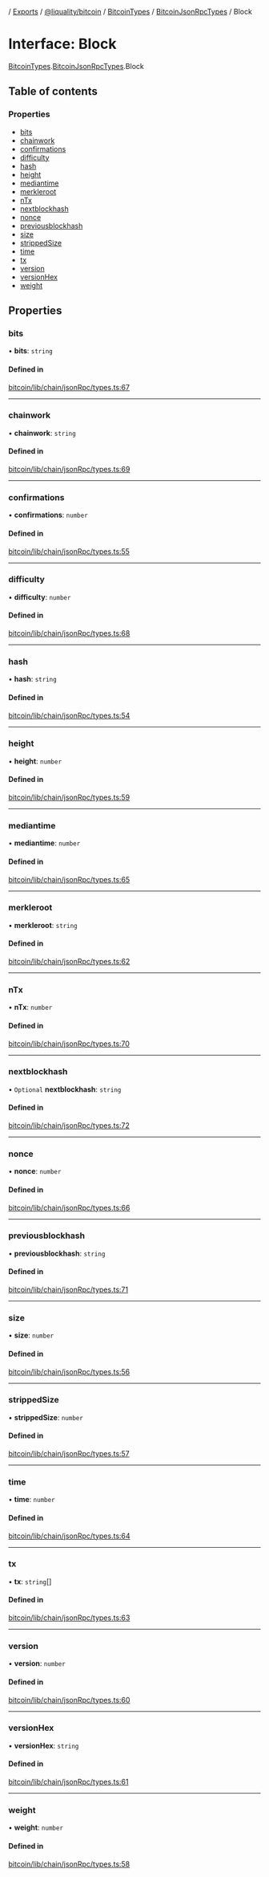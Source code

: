 [](../README.md) / [Exports](../modules.md) / [@liquality/bitcoin](../modules/liquality_bitcoin.md) / [BitcoinTypes](../modules/liquality_bitcoin.BitcoinTypes.md) / [BitcoinJsonRpcTypes](../modules/liquality_bitcoin.BitcoinTypes.BitcoinJsonRpcTypes.md) / Block

# Interface: Block

[BitcoinTypes](../modules/liquality_bitcoin.BitcoinTypes.md).[BitcoinJsonRpcTypes](../modules/liquality_bitcoin.BitcoinTypes.BitcoinJsonRpcTypes.md).Block

## Table of contents

### Properties

- [bits](liquality_bitcoin.BitcoinTypes.BitcoinJsonRpcTypes.Block.md#bits)
- [chainwork](liquality_bitcoin.BitcoinTypes.BitcoinJsonRpcTypes.Block.md#chainwork)
- [confirmations](liquality_bitcoin.BitcoinTypes.BitcoinJsonRpcTypes.Block.md#confirmations)
- [difficulty](liquality_bitcoin.BitcoinTypes.BitcoinJsonRpcTypes.Block.md#difficulty)
- [hash](liquality_bitcoin.BitcoinTypes.BitcoinJsonRpcTypes.Block.md#hash)
- [height](liquality_bitcoin.BitcoinTypes.BitcoinJsonRpcTypes.Block.md#height)
- [mediantime](liquality_bitcoin.BitcoinTypes.BitcoinJsonRpcTypes.Block.md#mediantime)
- [merkleroot](liquality_bitcoin.BitcoinTypes.BitcoinJsonRpcTypes.Block.md#merkleroot)
- [nTx](liquality_bitcoin.BitcoinTypes.BitcoinJsonRpcTypes.Block.md#ntx)
- [nextblockhash](liquality_bitcoin.BitcoinTypes.BitcoinJsonRpcTypes.Block.md#nextblockhash)
- [nonce](liquality_bitcoin.BitcoinTypes.BitcoinJsonRpcTypes.Block.md#nonce)
- [previousblockhash](liquality_bitcoin.BitcoinTypes.BitcoinJsonRpcTypes.Block.md#previousblockhash)
- [size](liquality_bitcoin.BitcoinTypes.BitcoinJsonRpcTypes.Block.md#size)
- [strippedSize](liquality_bitcoin.BitcoinTypes.BitcoinJsonRpcTypes.Block.md#strippedsize)
- [time](liquality_bitcoin.BitcoinTypes.BitcoinJsonRpcTypes.Block.md#time)
- [tx](liquality_bitcoin.BitcoinTypes.BitcoinJsonRpcTypes.Block.md#tx)
- [version](liquality_bitcoin.BitcoinTypes.BitcoinJsonRpcTypes.Block.md#version)
- [versionHex](liquality_bitcoin.BitcoinTypes.BitcoinJsonRpcTypes.Block.md#versionhex)
- [weight](liquality_bitcoin.BitcoinTypes.BitcoinJsonRpcTypes.Block.md#weight)

## Properties

### bits

• **bits**: `string`

#### Defined in

[bitcoin/lib/chain/jsonRpc/types.ts:67](https://github.com/liquality/chainabstractionlayer/blob/c190aa67/packages/bitcoin/lib/chain/jsonRpc/types.ts#L67)

___

### chainwork

• **chainwork**: `string`

#### Defined in

[bitcoin/lib/chain/jsonRpc/types.ts:69](https://github.com/liquality/chainabstractionlayer/blob/c190aa67/packages/bitcoin/lib/chain/jsonRpc/types.ts#L69)

___

### confirmations

• **confirmations**: `number`

#### Defined in

[bitcoin/lib/chain/jsonRpc/types.ts:55](https://github.com/liquality/chainabstractionlayer/blob/c190aa67/packages/bitcoin/lib/chain/jsonRpc/types.ts#L55)

___

### difficulty

• **difficulty**: `number`

#### Defined in

[bitcoin/lib/chain/jsonRpc/types.ts:68](https://github.com/liquality/chainabstractionlayer/blob/c190aa67/packages/bitcoin/lib/chain/jsonRpc/types.ts#L68)

___

### hash

• **hash**: `string`

#### Defined in

[bitcoin/lib/chain/jsonRpc/types.ts:54](https://github.com/liquality/chainabstractionlayer/blob/c190aa67/packages/bitcoin/lib/chain/jsonRpc/types.ts#L54)

___

### height

• **height**: `number`

#### Defined in

[bitcoin/lib/chain/jsonRpc/types.ts:59](https://github.com/liquality/chainabstractionlayer/blob/c190aa67/packages/bitcoin/lib/chain/jsonRpc/types.ts#L59)

___

### mediantime

• **mediantime**: `number`

#### Defined in

[bitcoin/lib/chain/jsonRpc/types.ts:65](https://github.com/liquality/chainabstractionlayer/blob/c190aa67/packages/bitcoin/lib/chain/jsonRpc/types.ts#L65)

___

### merkleroot

• **merkleroot**: `string`

#### Defined in

[bitcoin/lib/chain/jsonRpc/types.ts:62](https://github.com/liquality/chainabstractionlayer/blob/c190aa67/packages/bitcoin/lib/chain/jsonRpc/types.ts#L62)

___

### nTx

• **nTx**: `number`

#### Defined in

[bitcoin/lib/chain/jsonRpc/types.ts:70](https://github.com/liquality/chainabstractionlayer/blob/c190aa67/packages/bitcoin/lib/chain/jsonRpc/types.ts#L70)

___

### nextblockhash

• `Optional` **nextblockhash**: `string`

#### Defined in

[bitcoin/lib/chain/jsonRpc/types.ts:72](https://github.com/liquality/chainabstractionlayer/blob/c190aa67/packages/bitcoin/lib/chain/jsonRpc/types.ts#L72)

___

### nonce

• **nonce**: `number`

#### Defined in

[bitcoin/lib/chain/jsonRpc/types.ts:66](https://github.com/liquality/chainabstractionlayer/blob/c190aa67/packages/bitcoin/lib/chain/jsonRpc/types.ts#L66)

___

### previousblockhash

• **previousblockhash**: `string`

#### Defined in

[bitcoin/lib/chain/jsonRpc/types.ts:71](https://github.com/liquality/chainabstractionlayer/blob/c190aa67/packages/bitcoin/lib/chain/jsonRpc/types.ts#L71)

___

### size

• **size**: `number`

#### Defined in

[bitcoin/lib/chain/jsonRpc/types.ts:56](https://github.com/liquality/chainabstractionlayer/blob/c190aa67/packages/bitcoin/lib/chain/jsonRpc/types.ts#L56)

___

### strippedSize

• **strippedSize**: `number`

#### Defined in

[bitcoin/lib/chain/jsonRpc/types.ts:57](https://github.com/liquality/chainabstractionlayer/blob/c190aa67/packages/bitcoin/lib/chain/jsonRpc/types.ts#L57)

___

### time

• **time**: `number`

#### Defined in

[bitcoin/lib/chain/jsonRpc/types.ts:64](https://github.com/liquality/chainabstractionlayer/blob/c190aa67/packages/bitcoin/lib/chain/jsonRpc/types.ts#L64)

___

### tx

• **tx**: `string`[]

#### Defined in

[bitcoin/lib/chain/jsonRpc/types.ts:63](https://github.com/liquality/chainabstractionlayer/blob/c190aa67/packages/bitcoin/lib/chain/jsonRpc/types.ts#L63)

___

### version

• **version**: `number`

#### Defined in

[bitcoin/lib/chain/jsonRpc/types.ts:60](https://github.com/liquality/chainabstractionlayer/blob/c190aa67/packages/bitcoin/lib/chain/jsonRpc/types.ts#L60)

___

### versionHex

• **versionHex**: `string`

#### Defined in

[bitcoin/lib/chain/jsonRpc/types.ts:61](https://github.com/liquality/chainabstractionlayer/blob/c190aa67/packages/bitcoin/lib/chain/jsonRpc/types.ts#L61)

___

### weight

• **weight**: `number`

#### Defined in

[bitcoin/lib/chain/jsonRpc/types.ts:58](https://github.com/liquality/chainabstractionlayer/blob/c190aa67/packages/bitcoin/lib/chain/jsonRpc/types.ts#L58)
